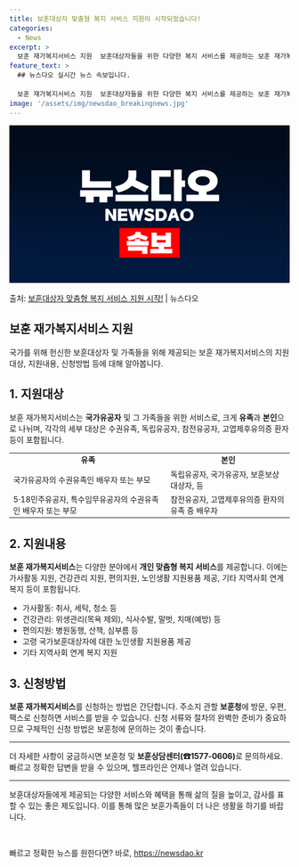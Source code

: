 ```yaml
---
title: 보훈대상자 맞춤형 복지 서비스 지원이 시작되었습니다!
categories:
  - News
excerpt: >
  보훈 재가복지서비스 지원  보훈대상자들을 위한 다양한 복지 서비스를 제공하는 보훈 재가복지서비스 지원에 대해…
feature_text: >
  ## 뉴스다오 실시간 뉴스 속보입니다.

  보훈 재가복지서비스 지원  보훈대상자들을 위한 다양한 복지 서비스를 제공하는 보훈 재가복지서비스 지원에 대해…
image: '/assets/img/newsdao_breakingnews.jpg'
---
```


![뉴스다오 속보](/assets/img/newsdao_breakingnews.jpg)

<p>출처: <a href="https://newsdao.kr/4304" rel="dofollow">보훈대상자 맞춤형 복지 서비스 지원 시작!</a> | 뉴스다오</p>

<h2 data-ke-size="size26">보훈 재가복지서비스 지원</h2>
<p data-ke-size="size16">국가를 위해 헌신한 보훈대상자 및 가족들을 위해 제공되는 보훈 재가복지서비스의 지원대상, 지원내용, 신청방법 등에 대해 알아봅니다.</p>

<h2 data-ke-size="size24">1. 지원대상</h2>
<p data-ke-size="size16">보훈 재가복지서비스는 <b>국가유공자</b> 및 그 가족들을 위한 서비스로, 크게 <b>유족</b>과 <b>본인</b>으로 나뉘며, 각각의 세부 대상은 수권유족, 독립유공자, 참전유공자, 고엽제후유의증 환자 등이 포함됩니다.</p>

<table>
  <tr>
    <td style="text-align: center; height: 17px;"><b>유족</b></td>
    <td style="text-align: center; height: 17px;"><b>본인</b></td>
  </tr>
  <tr>
    <td>국가유공자의 수권유족인 배우자 또는 부모</td>
    <td>독립유공자, 국가유공자, 보훈보상대상자, 등</td>
  </tr>
  <tr>
    <td>5·18민주유공자, 특수임무유공자의 수권유족인 배우자 또는 부모</td>
    <td>참전유공자, 고엽제후유의증 환자의 유족 중 배우자</td>
  </tr>
</table>

<h2 data-ke-size="size24">2. 지원내용</h2>
<p data-ke-size="size16"><b>보훈 재가복지서비스</b>는 다양한 분야에서 <b>개인 맞춤형 복지 서비스</b>를 제공합니다. 이에는 가사활동 지원, 건강관리 지원, 편의지원, 노인생활 지원용품 제공, 기타 지역사회 연계 복지 등이 포함됩니다.</p>

<ul>
  <li>가사활동: 취사, 세탁, 청소 등</li>
  <li>건강관리: 위생관리(목욕 제외), 식사수발, 말벗, 치매(예방) 등</li>
  <li>편의지원: 병원동행, 산책, 심부름 등</li>
  <li>고령 국가보훈대상자에 대한 노인생활 지원용품 제공</li>
  <li>기타 지역사회 연계 복지 지원</li>
</ul>

<h2 data-ke-size="size24">3. 신청방법</h2>
<p data-ke-size="size16"><b>보훈 재가복지서비스</b>를 신청하는 방법은 간단합니다. 주소지 관할 <b>보훈청</b>에 방문, 우편, 팩스로 신청하면 서비스를 받을 수 있습니다. 신청 서류와 절차의 완벽한 준비가 중요하므로 구체적인 신청 방법은 보훈청에 문의하는 것이 좋습니다.</p>

<hr>

<p data-ke-size="size16">더 자세한 사항이 궁금하시면 보훈청 및 <b>보훈상담센터(☎1577-0606)</b>로 문의하세요. 빠르고 정확한 답변을 받을 수 있으며, 헬프라인은 언제나 열려 있습니다.</p>

<hr>

<p data-ke-size="size16">보훈대상자들에게 제공되는 다양한 서비스와 혜택을 통해 삶의 질을 높이고, 감사를 표할 수 있는 좋은 제도입니다. 이를 통해 많은 보훈가족들이 더 나은 생활을 하기를 바랍니다.</p>

<p data-ke-size="size16">&nbsp;</p> 

빠르고 정확한 뉴스를 원한다면? 바로, <a href="https://newsdao.kr" rel="dofollow">https://newsdao.kr</a>


